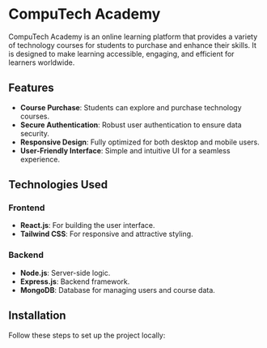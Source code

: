 # CompuTech Academy

CompuTech Academy is an online learning platform that provides a variety of technology courses for students to purchase and enhance their skills. It is designed to make learning accessible, engaging, and efficient for learners worldwide.

## Features

- **Course Purchase**: Students can explore and purchase technology courses.
- **Secure Authentication**: Robust user authentication to ensure data security.
- **Responsive Design**: Fully optimized for both desktop and mobile users.
- **User-Friendly Interface**: Simple and intuitive UI for a seamless experience.

## Technologies Used

### Frontend
- **React.js**: For building the user interface.
- **Tailwind CSS**: For responsive and attractive styling.

### Backend
- **Node.js**: Server-side logic.
- **Express.js**: Backend framework.
- **MongoDB**: Database for managing users and course data.

## Installation

Follow these steps to set up the project locally:
